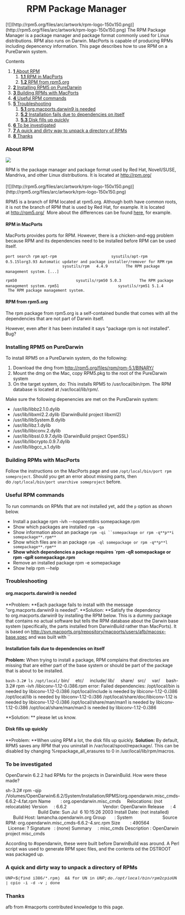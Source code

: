 RPM Package Manager
===================
<div style="display:inline;float:right;margin-top:5px;margin-right:10px;margin-bottom:5px;margin-left:10px">
[![](http://rpm5.org/files/arc/artwork/rpm-logo-150x150.png)](http://rpm5.org/files/arc/artwork/rpm-logo-150x150.png)
The RPM Package Manager is a package manager and package format commonly used for Linux distributions. RPM also runs on Darwin. MacPorts is capable of producing RPMs including depencency information.
This page describes how to use RPM on a PureDarwin system.





Contents
1.  [**1** About RPM](rpm.html#TOC-About-RPM)
    1.  [**1.1** RPM in MacPorts](rpm.html#TOC-RPM-in-MacPorts)
    2.  [**1.2** RPM from rpm5.org](rpm.html#TOC-RPM-from-rpm5.org)
2.  [**2** Installing RPM5 on PureDarwin](rpm.html#TOC-Installing-RPM5-on-PureDarwin)
3.  [**3** Building RPMs with MacPorts](rpm.html#TOC-Building-RPMs-with-MacPorts)
4.  [**4** Useful RPM commands](rpm.html#TOC-Useful-RPM-commands)
5.  [**5** Troubleshooting](rpm.html#TOC-Troubleshooting)
    1.  [**5.1** org.macports.darwin9 is needed](rpm.html#TOC-org.macports.darwin9-is-needed)
    2.  [**5.2** Installation fails due to dependencies on itself](rpm.html#TOC-Installation-fails-due-to-dependencies-on-itself)
    3.  [**5.3** Disk fills up quickly](rpm.html#TOC-Disk-fills-up-quickly)
6.  [**6** To be investigated](rpm.html#TOC-To-be-investigated)
7.  [**7** A quick and dirty way to unpack a directory of RPMs](rpm.html#TOC-A-quick-and-dirty-way-to-unpack-a-directory-of-RPMs)
8.  [**8** Thanks](rpm.html#TOC-Thanks)

### About RPM
![](http://archiv.tu-chemnitz.de/pub/2006/0178/data/rpm_logo.png)

RPM is the package manager and package format used by Red Hat, Novell/SUSE, Mandriva, and other Linux distributions.
It is located at <http://rpm.org/> 

<div style="display:inline;float:left;margin-top:5px;margin-right:10px;margin-bottom:0px;margin-left:0px">
[![](http://rpm5.org/files/arc/artwork/rpm-logo-150x150.png)](http://rpm5.org/files/arc/artwork/rpm-logo-150x150.png)

RPM5 is a branch of RPM located at rpm5.org.
Although both have common roots, it is not the branch of RPM that is used by Red Hat, for example.
It is located at <http://rpm5.org/> 
More about the differences can be found [here](http://trainofthoughts.org/blog/2008/01/06/rpm5-vs-rpm/), for example.


#### RPM in MacPorts
MacPorts provides ports for RPM. However, there is a chicken-and-egg problem because RPM and its dependencies need to be installed before RPM can be used itself.


`port search rpm`
`apt-rpm                        sysutils/apt-rpm 0.5.15lorg3.93 Automatic updater and package installer/remover for RPM`
`rpm                            sysutils/rpm   4.4.9        The RPM package management system.`
`[...]`

`rpm50                          sysutils/rpm50 5.0.3        The RPM package management system.`
`rpm51                          sysutils/rpm51 5.1.4        The RPM package management system.`



#### RPM from rpm5.org
The rpm package from rpm5.org is a self-contained bundle that comes with all the dependencies that are not part of Darwin itself.

However, even after it has been installed it says "package rpm is not installed". Bug?
### Installing RPM5 on PureDarwin
To install RPM5 on a PureDarwin system, do the following:

1.  Download the dmg from http://rpm5.org/files/rpm/rpm-5.1/BINARY/
2.  Mount the dmg on the Mac, copy RPM5.pkg to the root of the PureDarwin system
3.  On the target system, do: 
This installs RPM5 to /usr/local/bin/rpm. The RPM database is located at /var/local/lib/rpm/.

Make sure the following depenencies are met on the PureDarwin system:
-   /usr/lib/libbz2.1.0.dylib
-   /usr/lib/libxml2.2.dylib (DarwinBuild project libxml2)
-   /usr/lib/libSystem.B.dylib
-   /usr/lib/libz.1.dylib
-   /usr/lib/libiconv.2.dylib
-   /usr/lib/libssl.0.9.7.dylib (DarwinBuild project OpenSSL)
-   /usr/lib/libcrypto.0.9.7.dylib
-   /usr/lib/libgcc_s.1.dylib
### Building RPMs with MacPorts
Follow the instructions on the MacPorts page and use `/opt/local/bin/port rpm someproject`.
Should you get an error about missing parts, then do `/opt/local/bin/port unarchive someproject` before.
### Useful RPM commands
To run commands on RPMs that are not installed yet, add the `p` option as shown below.
-   Install a package rpm -ivh --noparentdirs somepackage.rpm
-   Show which packages are installed `rpm -qa`
-   Show information about an package `rpm -qi ``somepackage or rpm -q**p**i somepackage**.rpm**`
-   Show which files are in an package `rpm -ql somepackage or rpm -q**p**l somepackage**.rpm**`
-   **Show which dependencies a package requires `rpm -qR somepackage or rpm -qpR somepackage.rpm**
-   Remove an installed package rpm -e somepackage
-   Show help rpm --help
### Troubleshooting
#### org.macports.darwin9 is needed
**Problem: **Each package fails to install with the message "org.macports.darwin9 is needed".
**Solution: **Satisfy the dependency to org.macports.darwin9 by installing the RPM below. This is a dummy package that contains no actual software but tells the RPM database about the Darwin base system (specifically, the parts installed from DarwinBuild rather than MacPorts). It is based on <http://svn.macports.org/repository/macports/users/afb/macosx-base.spec> and was built with ``
#### Installation fails due to dependencies on itself
**Problem:** When trying to install a package, RPM complains that directories are missing that are either part of the base system or should be part of the package that is about to be installed.


`bash-3.2# ls /opt/local/`
bin/     etc/     include/ lib/     share/   src/     var/ 
`
`
bash-3.2# rpm -ivh /libiconv-1.12-0.i386.rpm error: Failed dependencies:
 /opt/local/bin is needed by libiconv-1.12-0.i386
 /opt/local/include is needed by libiconv-1.12-0.i386
 /opt/local/lib is needed by libiconv-1.12-0.i386
 /opt/local/share/doc/libiconv-1.12 is needed by libiconv-1.12-0.i386
 /opt/local/share/man/man1 is needed by libiconv-1.12-0.i386
 /opt/local/share/man/man3 is needed by libiconv-1.12-0.i386


**Solution: **
please let us know.
#### Disk fills up quickly
**Problem: **When using RPM a lot, the disk fills up quickly.
**Solution:** By default, RPM5 saves any RPM that you uninstall in /var/local/spool/repackage/.
This can be disabled by changing %repackage_all_erasures to 0 in /usr/local/lib/rpm/macros.
### To be investigated
OpenDarwin 6.2.2 had RPMs for the projects in DarwinBuild. How were these made?



sh-3.2# rpm -qip /Volumes/OpenDarwin6.6.2/System/Installation/RPMS/org.opendarwin.misc_cmds-6.6.2-4.fat.rpm
Name        : org.opendarwin.misc_cmds     Relocations: (not relocatable)
Version     : 6.6.2                             Vendor: OpenDarwin
Release     : 4                             Build Date: Sun Jul  6 10:15:26 2003
Install Date: (not installed)               Build Host: lamancha.opendarwin.org
Group       : System                        Source RPM: org.opendarwin.misc_cmds-6.6.2-4.src.rpm
Size        : 490564                           License: ?
Signature   : (none)
Summary     : misc_cmds
Description :
OpenDarwin project misc_cmds

According to #opendarwin, these were built before DarwinBuild was around. A Perl script was used to generate RPM spec files, and the contents od the DSTROOT was packaged up.

### A quick and dirty way to unpack a directory of RPMs
<span style="font-family:courier new,monospace"><span style="font-size:small">UNP=$(find i386/*.rpm)  && for UN in $UNP; do ./opt/local/bin/rpm2cpio  $UN | cpio -i -d -v ; done</span></span>


### Thanks
afb from #macports contributed knowledge to this page.
